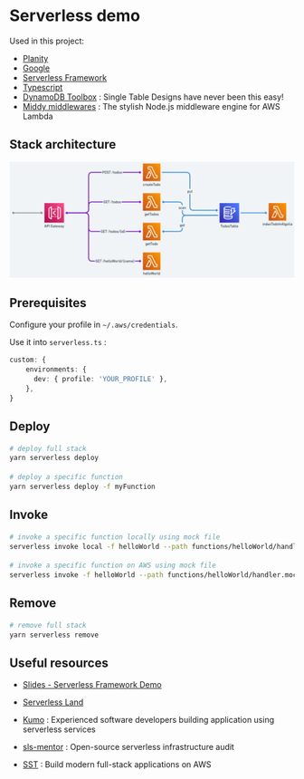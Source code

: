 # Serverless demo

Used in this project:

- [Planity](https://www.planity.com/)
- [Google](https://www.google.com/)
- [Serverless Framework](https://www.serverless.com/)
- [Typescript](https://www.typescriptlang.org/)
- [DynamoDB Toolbox](https://www.dynamodbtoolbox.com/) : Single Table Designs have never been this easy!
- [Middy middlewares](https://middy.js.org/) : The stylish Node.js middleware engine for AWS Lambda

## Stack architecture

![Architecture](./doc/serverless-framework-demo.png)

## Prerequisites

Configure your profile in `~/.aws/credentials`.

Use it into `serverless.ts` :

```ts
custom: {
    environments: {
      dev: { profile: 'YOUR_PROFILE' },
    },
}
```

## Deploy

```bash
# deploy full stack
yarn serverless deploy

# deploy a specific function
yarn serverless deploy -f myFunction
```

## Invoke

```bash
# invoke a specific function locally using mock file
serverless invoke local -f helloWorld --path functions/helloWorld/handler.mock.json

# invoke a specific function on AWS using mock file
serverless invoke -f helloWorld --path functions/helloWorld/handler.mock.json
```

## Remove

```bash
# remove full stack
yarn serverless remove
```

## Useful resources

- [Slides - Serverless Framework Demo](./doc/serverless-framework-demo.pdf)

- [Serverless Land](https://serverlessland.com/)
- [Kumo](https://dev.to/kumo) : Experienced software developers building application using serverless services
- [sls-mentor](https://www.sls-mentor.dev/) : Open-source serverless infrastructure audit
- [SST](https://sst.dev/) : Build modern full-stack applications on AWS
